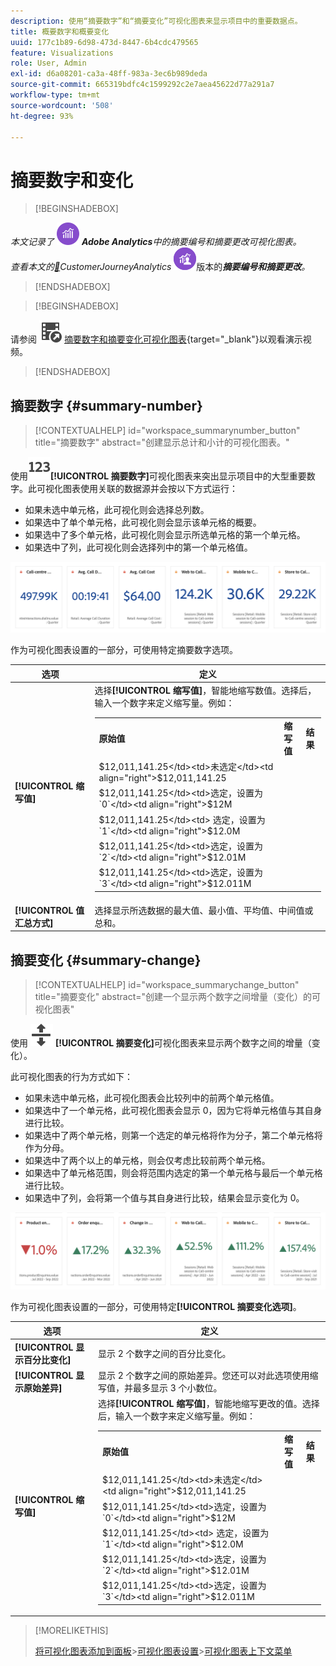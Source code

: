 ```yaml
---
description: 使用“摘要数字”和“摘要变化”可视化图表来显示项目中的重要数据点。
title: 概要数字和概要变化
uuid: 177c1b89-6d98-473d-8447-6b4cdc479565
feature: Visualizations
role: User, Admin
exl-id: d6a08201-ca3a-48ff-983a-3ec6b989deda
source-git-commit: 665319bdfc4c1599292c2e7aea45622d77a291a7
workflow-type: tm+mt
source-wordcount: '508'
ht-degree: 93%

---
```


# 摘要数字和变化

>[!BEGINSHADEBOX]

_本文记录了_ ![AdobeAnalytics](/help/assets/icons/AdobeAnalytics.svg) _&#x200B;**Adobe Analytics**&#x200B;中的摘要编号和摘要更改可视化图表。_<br/>_查看本文的[&#128279;](https://experienceleague.adobe.com/zh-hans/docs/analytics-platform/using/cja-workspace/visualizations/summary-number-change)CustomerJourneyAnalytics_ ![Customer Journey Analytics](/help/assets/icons/CustomerJourneyAnalytics.svg)版本的&#x200B;_&#x200B;**摘要编号和摘要更改**。_

>[!ENDSHADEBOX]

>[!BEGINSHADEBOX]

请参阅 ![VideoCheckedOut](/help/assets/icons/VideoCheckedOut.svg) [摘要数字和摘要变化可视化图表](https://video.tv.adobe.com/v/335564/?quality=12&learn=on){target="_blank"}以观看演示视频。

>[!ENDSHADEBOX]

## 摘要数字 {#summary-number}

<!-- markdownlint-disable MD034 -->

>[!CONTEXTUALHELP]
>id="workspace_summarynumber_button"
>title="摘要数字"
>abstract="创建显示总计和小计的可视化图表。"

<!-- markdownlint-enable MD034 -->

使用![摘要](/help/assets/icons/123.svg)**[!UICONTROL 摘要数字]**&#x200B;可视化图表来突出显示项目中的大型重要数字。此可视化图表使用关联的数据源并会按以下方式运行：

* 如果未选中单元格，此可视化则会选择总列数。
* 如果选中了单个单元格，此可视化则会显示该单元格的概要。
* 如果选中了多个单元格，此可视化则会显示所选单元格的第一个单元格。
* 如果选中了列，此可视化则会选择列中的第一个单元格值。

![摘要数字可视化图表](asses/../assets/summary-number.png)

作为可视化图表设置的一部分，可使用特定摘要数字选项。

| 选项 | 定义 |
|--- |--- |
| **[!UICONTROL 缩写值]** | 选择&#x200B;**[!UICONTROL 缩写值]**，智能地缩写数值。选择后，输入一个数字来定义缩写量。例如：<br/><table><tr><td>**原始值**</td><td>**缩写值**</td><td>**结果**</td></tr><tr><td>$12,011,141.25</td><td>未选定</td><td  align="right">$12,011,141.25</td></tr><tr><td>$12,011,141.25</td><td>选定，设置为 `0`</td><td align="right">$12M</td></tr><tr><td>$12,011,141.25</td><td> 选定，设置为 `1`</td><td  align="right">$12.0M</td></tr><tr><td>$12,011,141.25</td><td>选定，设置为 `2`</td><td align="right">$12.01M</td></tr><tr><td>$12,011,141.25</td><td>选定，设置为 `3`</td><td align="right">$12.011M</td></tr></table> |
| **[!UICONTROL 值汇总方式]** | 选择显示所选数据的最大值、最小值、平均值、中间值或总和。 |

## 摘要变化 {#summary-change}

<!-- markdownlint-disable MD034 -->

>[!CONTEXTUALHELP]
>id="workspace_summarychange_button"
>title="摘要变化"
>abstract="创建一个显示两个数字之间增量（变化）的可视化图表"

<!-- markdownlint-enable MD034 -->


使用 ![MoveUpDown](/help/assets/icons/MoveUpDown.svg) **[!UICONTROL 摘要变化]**&#x200B;可视化图表来显示两个数字之间的增量（变化）。<!-- This is applicable for AA, not CJA: The green and red color of the Summary Change can be controlled through [custom event polarity](/help/admin/tools/success-events/success-event.md) or a calculated metric's [Show Upward Trend As](/help/components/calculated-metrics/workflow/cm-build-metrics.md) option.-->

<!--
The green and red color of the Summary Change can be controlled through [custom event polarity](/help/admin/tools/manage-rs/edit-settings/conversion-var-admin/c-success-events/success-event.md.md) or a calculated metric's [Show Upward Trend As](/help/components/calculated-metrics/calcmetric-workflow/cm-build-metrics.md) option.
-->

此可视化图表的行为方式如下：

* 如果未选中单元格，此可视化图表会比较列中的前两个单元格值。
* 如果选中了一个单元格，此可视化图表会显示 0，因为它将单元格值与其自身进行比较。
* 如果选中了两个单元格，则第一个选定的单元格将作为分子，第二个单元格将作为分母。
* 如果选中了两个以上的单元格，则会仅考虑比较前两个单元格。
* 如果选中了单元格范围，则会将范围内选定的第一个单元格与最后一个单元格进行比较。
* 如果选中了列，会将第一个值与其自身进行比较，结果会显示变化为 0。


![摘要变化可视化图表显示两个数字之间的增量。](assets/summary-change.png)


作为可视化图表设置的一部分，可使用特定&#x200B;**[!UICONTROL 摘要变化选项]**。

| 选项 | 定义 |
|--- |--- |
| **[!UICONTROL 显示百分比变化]** | 显示 2 个数字之间的百分比变化。 |
| **[!UICONTROL 显示原始差异]** | 显示 2 个数字之间的原始差异。您还可以对此选项使用缩写值，并最多显示 3 个小数位。 |
| **[!UICONTROL 缩写值]** | 选择&#x200B;**[!UICONTROL 缩写值]**，智能地缩写更改的值。选择后，输入一个数字来定义缩写量。例如：<br/><table><tr><td>**原始值**</td><td>**缩写值**</td><td>**结果**</td></tr><tr><td>$12,011,141.25</td><td>未选定</td><td  align="right">$12,011,141.25</td></tr><tr><td>$12,011,141.25</td><td>选定，设置为 `0`</td><td align="right">$12M</td></tr><tr><td>$12,011,141.25</td><td> 选定，设置为 `1`</td><td  align="right">$12.0M</td></tr><tr><td>$12,011,141.25</td><td>选定，设置为 `2`</td><td align="right">$12.01M</td></tr><tr><td>$12,011,141.25</td><td>选定，设置为 `3`</td><td align="right">$12.011M</td></tr></table> |

>[!MORELIKETHIS]
>
>[将可视化图表添加到面板](/help/analyze/analysis-workspace/visualizations/freeform-analysis-visualizations.md#add-visualizations-to-a-panel)
>&#x200B;>[可视化图表设置](/help/analyze/analysis-workspace/visualizations/freeform-analysis-visualizations.md#settings)
>&#x200B;>[可视化图表上下文菜单](/help/analyze/analysis-workspace/visualizations/freeform-analysis-visualizations.md#context-menu)
>
